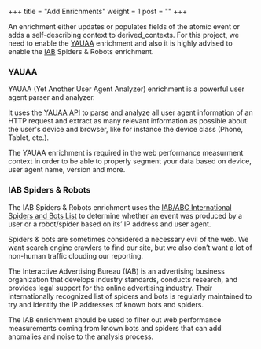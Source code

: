 +++
title = "Add Enrichments"
weight = 1
post = ""
+++

An enrichment either updates or populates fields of the atomic event or adds a self-describing context to derived_contexts. For this project, we need to enable the [YAUAA](https://docs.snowplow.io/docs/enriching-your-data/available-enrichments/yauaa-enrichment/) enrichment and also it is highly advised to enable the [IAB](https://docs.snowplow.io/docs/enriching-your-data/available-enrichments/iab-enrichment/) Spiders & Robots enrichment.

### YAUAA

YAUAA (Yet Another User Agent Analyzer) enrichment is a powerful user agent parser and analyzer.

It uses the [YAUAA API](https://yauaa.basjes.nl/) to parse and analyze all user agent information of an HTTP request and extract as many relevant information as possible about the user's device and browser, like for instance the device class (Phone, Tablet, etc.).

The YAUAA enrichment is required in the web performance measurment context in order to be able to properly segment your data based on device, user agent name, version and more.

### IAB Spiders & Robots

The IAB Spiders & Robots enrichment uses the [IAB/ABC International Spiders and Bots List](https://iabtechlab.com/software/iababc-international-spiders-and-bots-list/) to determine whether an event was produced by a user or a robot/spider based on its’ IP address and user agent.

Spiders & bots are sometimes considered a necessary evil of the web. We want search engine crawlers to find our site, but we also don’t want a lot of non-human traffic clouding our reporting.

The Interactive Advertising Bureau (IAB) is an advertising business organization that develops industry standards, conducts research, and provides legal support for the online advertising industry. Their internationally recognized list of spiders and bots is regularly maintained to try and identify the IP addresses of known bots and spiders.

The IAB enrichment should be used to filter out web performance measurements coming from known bots and spiders that can add anomalies and noise to the analysis process. 